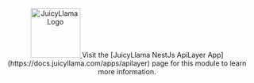 <div align="center">
  <a href="https://juicyllama.com/" target="_blank">
    <img src="https://juicyllama.com/assets/images/icon.png" width="100" alt="JuicyLlama Logo" />
  </a>
Visit the [JuicyLlama NestJs ApiLayer App](https://docs.juicyllama.com/apps/apilayer) page for this module to learn more
information.
</div>
